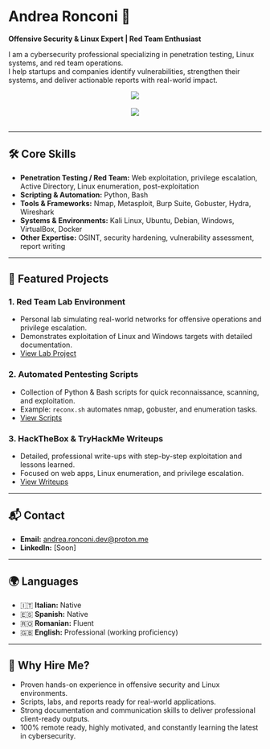 # Andrea Ronconi 👋
**Offensive Security & Linux Expert | Red Team Enthusiast**

I am a cybersecurity professional specializing in penetration testing, Linux systems, and red team operations.  
I help startups and companies identify vulnerabilities, strengthen their systems, and deliver actionable reports with real-world impact.

<p align="center">
  <img src="https://skillicons.dev/icons?i=kali,linux,debian,windows,virtualbox" /><br><br>
  <img src="https://skillicons.dev/icons?i=wireshark,python,bash,git,docker" /><br><br>
</p>

---

## 🛠️ Core Skills
- **Penetration Testing / Red Team:** Web exploitation, privilege escalation, Active Directory, Linux enumeration, post-exploitation  
- **Scripting & Automation:** Python, Bash  
- **Tools & Frameworks:** Nmap, Metasploit, Burp Suite, Gobuster, Hydra, Wireshark  
- **Systems & Environments:** Kali Linux, Ubuntu, Debian, Windows, VirtualBox, Docker  
- **Other Expertise:** OSINT, security hardening, vulnerability assessment, report writing

---

## 🚀 Featured Projects

### **1. Red Team Lab Environment**
- Personal lab simulating real-world networks for offensive operations and privilege escalation.  
- Demonstrates exploitation of Linux and Windows targets with detailed documentation.  
- [View Lab Project](https://github.com/ronconi-sec/RedTeam-Portfolio/tree/main/projects)

### **2. Automated Pentesting Scripts**
- Collection of Python & Bash scripts for quick reconnaissance, scanning, and exploitation.  
- Example: `reconx.sh` automates nmap, gobuster, and enumeration tasks.  
- [View Scripts](https://github.com/ronconi-sec/RedTeam-Portfolio/tree/main/tools)

### **3. HackTheBox & TryHackMe Writeups**
- Detailed, professional write-ups with step-by-step exploitation and lessons learned.  
- Focused on web apps, Linux enumeration, and privilege escalation.  
- [View Writeups](https://github.com/ronconi-sec/RedTeam-Portfolio/tree/main/writeups-redteam)

---

## 📬 Contact
- **Email:** andrea.ronconi.dev@proton.me 
- **LinkedIn:** [Soon]  

---

## 🌍 Languages
- 🇮🇹 **Italian:** Native  
- 🇪🇸 **Spanish:** Native
- 🇷🇴 **Romanian:** Fluent  
- 🇬🇧 **English:** Professional (working proficiency)  

---

## 🎯 Why Hire Me?
- Proven hands-on experience in offensive security and Linux environments.  
- Scripts, labs, and reports ready for real-world applications.  
- Strong documentation and communication skills to deliver professional client-ready outputs.  
- 100% remote ready, highly motivated, and constantly learning the latest in cybersecurity.

